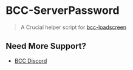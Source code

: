 # BCC-ServerPassword
> A Crucial helper script for [bcc-loadscreen](https://github.com/BryceCanyonCounty/bcc-loadscreen)

## Need More Support? 
- [BCC Discord](https://discord.gg/cQMJaTqcqJ)
